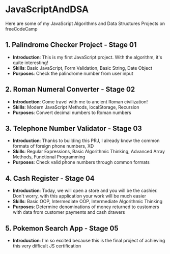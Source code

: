 # JavaScriptAndDSA
Here are some of my JavaScript Algorithms and Data Structures Projects on freeCodeCamp

## 1. Palindrome Checker Project - Stage 01
- **Introduction**: This is my first JavaScript project. With the algorithm, it's quite interesting!
- **Skills**: Basic JavaScript, Form Validation, Basic String, Date Object
- **Purposes**: Check the palindrome number from user input

## 2. Roman Numeral Converter - Stage 02
- **Introduction**: Come travel with me to ancient Roman civilization!
- **Skills**: Modern JavaScript Methods, localStorage, Recursion
- **Purposes**: Convert decimal numbers to Roman numbers

## 3. Telephone Number Validator - Stage 03
- **Introduction**: Thanks to building this PRJ, I already know the common formats of foreign phone numbers, XD
- **Skills**: Regular Expressions, Basic Algorithmic Thinking, Advanced Array Methods, Functional Programming
- **Purposes**: Check valid phone numbers through common formats

## 4. Cash Register - Stage 04
- **Introduction**: Today, we will open a store and you will be the cashier. Don't worry, with this application your work will be much easier
- **Skills**: Basic OOP, Intermediate OOP, Intermediate Algorithmic Thinking
- **Purposes**: Determine denominations of money returned to customers with data from customer payments and cash drawers

## 5. Pokemon Search App - Stage 05
- **Introduction**: I'm so excited because this is the final project of achieving this very difficult JS certification